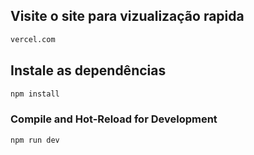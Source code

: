 ## Visite o site para vizualização rapida

```sh
vercel.com
```

## Instale as dependências

```sh
npm install
```

### Compile and Hot-Reload for Development

```sh
npm run dev
```
